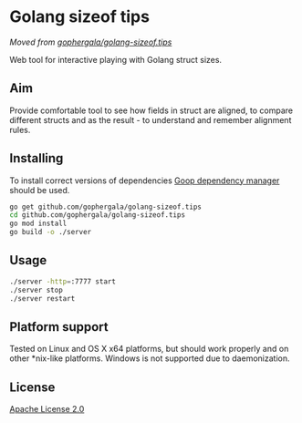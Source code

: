 Golang sizeof tips
==================

_Moved from [gophergala/golang-sizeof.tips](https://github.com/gophergala/golang-sizeof.tips)_

Web tool for interactive playing with Golang struct sizes.

## Aim
Provide comfortable tool to see how fields in struct are aligned,
to compare different structs and as the result - to understand
and remember alignment rules.

## Installing
To install correct versions of dependencies
[Goop dependency manager](https://github.com/nitrous-io/goop) should be used.
```bash
go get github.com/gophergala/golang-sizeof.tips
cd github.com/gophergala/golang-sizeof.tips
go mod install
go build -o ./server
```

## Usage
```bash
./server -http=:7777 start
./server stop
./server restart
```

## Platform support
Tested on Linux and OS X x64 platforms, but should work properly and on other
*nix-like platforms.
Windows is not supported due to daemonization.

## License
[Apache License 2.0](LICENSE)
